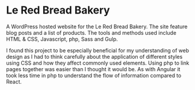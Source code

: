 # Le Red Bread Bakery

A WordPress hosted website for the Le Red Bread Bakery. The site feature blog posts and a list of products. The tools and methods used include HTML & CSS, Javascript, php, Sass and Gulp.

I found this project to be especially beneficial for my understanding of web design as I had to think carefully about the application of different styles using CSS and how they affect commonly used elements. Using php to link pages together was easier than I thought it would be. As with Angular it took less time in php to understand the flow of information compared to React.
